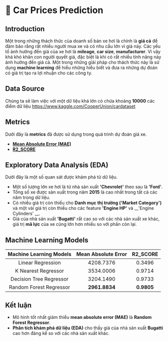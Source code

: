# 🚙 Car Prices Prediction
## Introduction


Một trong những thách thức của doanh số bán xe hơi là chính là __giá cả__ để đảm bảo rằng rất nhiều người mua xe và có nhu cầu lớn vì giá này. Các yếu tố ảnh hưởng đến giá của xe hơi là __mileage__, __car size__, __manufacturer__. Vì vậy khá khó khăn con người quyết giá, đặc biệt là khi có rất nhiều tính năng này ảnh hưởng đến giá cả. Một trong những giải pháp cho thách thức này là sử dụng __machine learning__ để hiểu những hiểu biết và đưa ra những dự đoán có giá trị tạo ra lợi nhuận cho các công ty.

<h2> Data Source</h2>

Chúng ta sẽ làm việc với một dữ liệu khá lớn có chứa khoảng __10000__ các điểm dữ liệu
https://www.kaggle.com/CooperUnion/cardataset

## Metrics

Dưới đây là __metrics__ đã được sử dụng trong quá trình dự đoán giá xe.

* [__Mean Absolute Error (MAE)__](https://scikit-learn.org/stable/modules/generated/sklearn.metrics.mean_absolute_error.html)
* [__R2_SCORE__](https://scikit-learn.org/stable/modules/generated/sklearn.metrics.r2_score.html)

## Exploratory Data Analysis (EDA)

Dưới đây là một số quan sát được khám phá từ dữ liệu.
* Một số lượng lớn xe hơi là từ nhà sản xuất __'Chevrolet'__ theo sau là __'Ford'__.
* Tổng số xe được sản xuất trong năm __2015__ là cao nhất trong tất cả các năm trong dữ liệu.
* Có nhiều giá trị còn thiếu cho __Danh mục thị trường ('Market Category')__ và một vài giá trị còn thiếu cho các feature __'Engine HP'__ và __'Engine Cylinders' __.
* Giá của nhà sản xuất __'Bugatti'__ rất cao so với các nhà sản xuất xe khác, giá trị __mã lực__ của xe cũng lớn hơn nhiều so với phần còn lại.

## Machine Learning Models 


| __Machine Learning Models__| __Mean Absolute Error__| __R2_SCORE__|
| :-:| :-:| :-:|
|Linear Regression|4208.7376|0.3496|
|K Nearest Regressor|3534.0006|0.9714|
|Decision Tree Regressor|3204.1490|0.9733|
|Random Forest Regressor|__2961.8834__|__0.9805__|

## Kết luận

* Mô hình tốt nhất giảm thiểu __mean absolute error (MAE)__ là __Random Forest Regressor__.
* __Phân tích khám phá dữ liệu (EDA)__ cho thấy giá của nhà sản xuất __Bugatti__ cao hơn đáng kể so với các nhà sản xuất khác.
